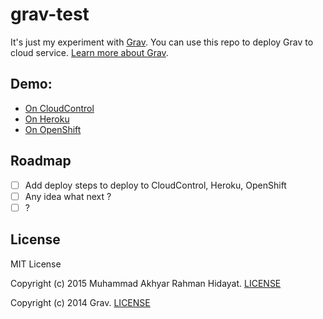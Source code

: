 # grav-test

It's just my experiment with [Grav](http://getgrav.org/). You can use this repo to deploy Grav to cloud service. [Learn more about Grav](http://learn.getgrav.org/).

## Demo:

- [On CloudControl](https://mowl.cloudcontrolapp.com/)
- [On Heroku](https://mowl.herokuapp.com/)
- [On OpenShift](http://mowl-akhyarrh.rhcloud.com/)

## Roadmap
- [ ] Add deploy steps to deploy to CloudControl, Heroku, OpenShift
- [ ] Any idea what next ?
- [ ] ?

## License

MIT License

Copyright (c) 2015 Muhammad Akhyar Rahman Hidayat. [LICENSE](LICENSE)

Copyright (c) 2014 Grav. [LICENSE](https://github.com/getgrav/grav/blob/develop/LICENSE)

